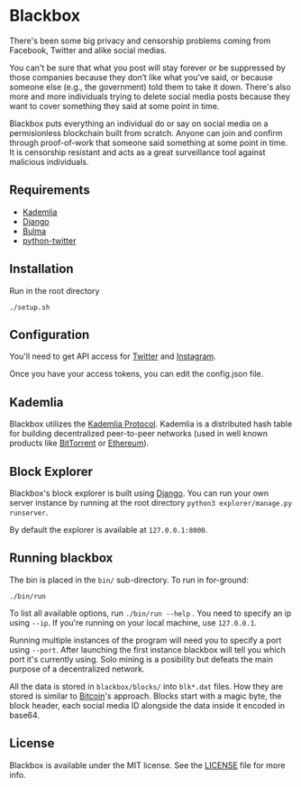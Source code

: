 # Blackbox

There's been some big privacy and censorship problems coming from Facebook, Twitter and alike social medias.

You can't be sure that what you post will stay forever or be suppressed by those companies because they don’t like what you've said, 
or because someone else (e.g., the government) told them to take it down.
There's also more and more individuals trying to delete social media posts because they want to cover something they said at some point
in time.

Blackbox puts everything an individual do or say on social media on a permisionless blockchain built from scratch.
Anyone can join and confirm through proof-of-work that someone said something at some point in time. 
It is censorship resistant and acts as a great surveillance tool against malicious individuals.

## Requirements

- [Kademlia](https://github.com/bmuller/kademlia)
- [Django](https://github.com/django/django)
- [Bulma](https://github.com/jgthms/bulma)
- [python-twitter](https://github.com/bear/python-twitter)

## Installation

Run in the root directory
```
./setup.sh
```

## Configuration

You'll need to get API access for [Twitter](https://developer.twitter.com/en/docs/basics/authentication/guides/access-tokens.html)
and [Instagram](https://www.instagram.com/developer/clients/manage/).

Once you have your access tokens, you can edit the config.json file.

## Kademlia
Blackbox utilizes the [Kademlia Protocol](https://pdos.csail.mit.edu/~petar/papers/maymounkov-kademlia-lncs.pdf). Kademlia is a distributed
hash table for building decentralized peer-to-peer networks (used in well known products like [BitTorrent](https://en.wikipedia.org/wiki/BitTorrent) or [Ethereum](https://www.ethereum.org/)).

## Block Explorer
Blackbox's block explorer is built using [Django](https://www.djangoproject.com/). You can run your own server instance by running at the root directory
`python3 explorer/manage.py runserver`.

By default the explorer is available at `127.0.0.1:8000`.

## Running blackbox

The bin is placed in the `bin/` sub-directory. To run in for-ground:
```
./bin/run
```
To list all available options, run `./bin/run --help` .
You need to specify an ip using `--ip`. If you're running on your local machine, use `127.0.0.1`.

Running multiple instances of the program will need you to specify a port using `--port`. After launching the first instance
blackbox will tell you which port it's currently using. Solo mining is a posibility but defeats the main purpose of a decentralized network. 

All the data is stored in `blackbox/blocks/` into `blk*.dat` files. How they are stored is similar to [Bitcoin](http://learnmeabitcoin.com/glossary/blkdat)'s approach.
Blocks start with a magic byte, the block header, each social media ID alongside the data inside it encoded in base64.

## License

Blackbox is available under the MIT license. See the [LICENSE](LICENSE) file for more info.